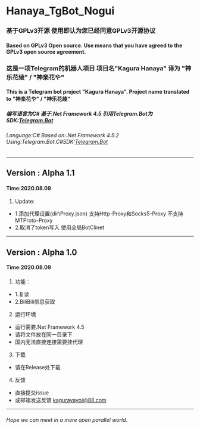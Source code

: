 # Hanaya_TgBot_Nogui
### 基于GPLv3开源 使用即认为您已经同意GPLv3开源协议
#### Based on GPLv3 Open source. Use means that you have agreed to the GPLv3 open source agreement.
### 这是一项Telegram的机器人项目 项目名"Kagura Hanaya" 译为 "神乐花绫" / "神楽花や"
#### This is a Telegram bot project "Kagura Hanaya". Project name translated to "神楽花や" / "神乐花绫"
##### 编写语言为C# 基于.Net Framework 4.5 引用Telegram.Bot为SDK:[Telegram.Bot](https://github.com/TelegramBots/Telegram.Bot)
###### Language:C# Based on:.Net Framework 4.5.2 Using:Telegram.Bot.C#SDK:[Telegram.Bot](https://github.com/TelegramBots/Telegram.Bot)
***
## Version : Alpha 1.1
#### Time:2020.08.09
1. Update:
 - 1.添加代理设置(dir\Proxy.json) 支持Http-Proxy和Socks5-Proxy 不支持MTProto-Proxy
 - 2.取消了token写入 使用全局BotClinet
***
## Version : Alpha 1.0
#### Time:2020.08.09
1. 功能：
 - 1.复读
 - 2.BiliBili信息获取
2. 运行环境
 - 运行需要.Net Framework 4.5
 - 请将文件放在同一目录下
 - 国内无法直接连接需要挂代理
3. 下载
 - 请在Release处下载
4. 反馈
 - 直接提交issue
 - 或邮箱发送反馈 kagurayayoi@88.com
***
###### Hope we can meet in a more open parallel world.